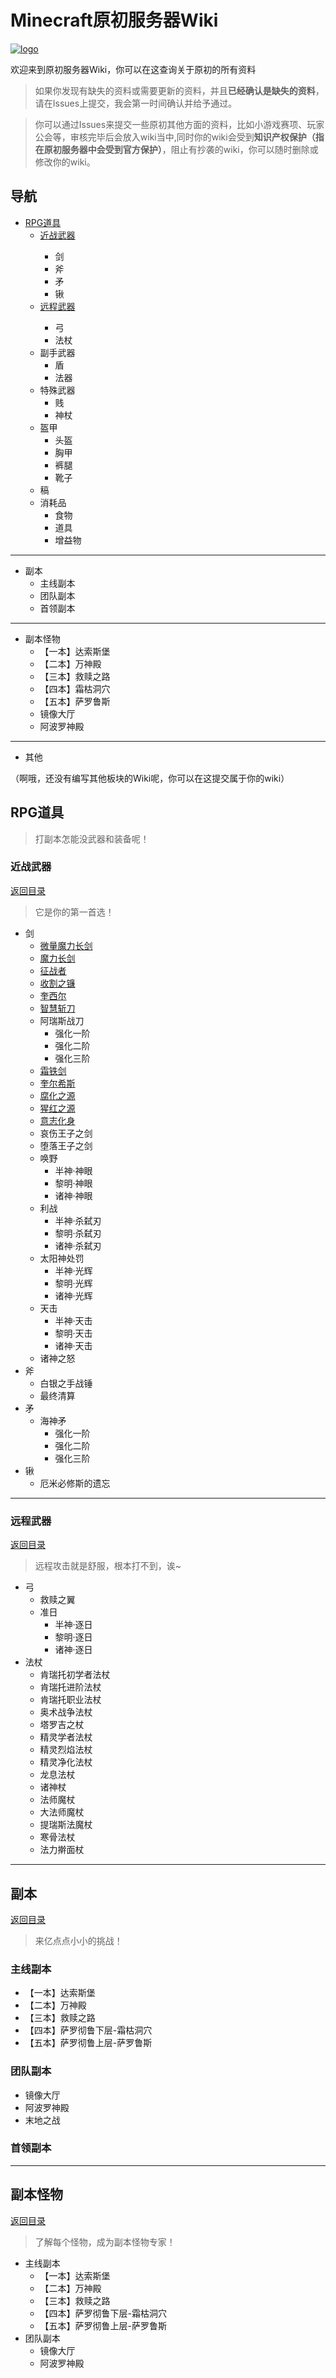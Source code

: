 # Minecraft原初服务器Wiki
<a href="https://ibb.co/g6LS6hY"><img src="https://i.ibb.co/Bw5ywFk/logo.png" alt="logo" border="0"></a>

欢迎来到原初服务器Wiki，你可以在这查询关于原初的所有资料
>如果你发现有缺失的资料或需要更新的资料，并且**已经确认是缺失的资料**，请在Issues上提交，我会第一时间确认并给予通过。

>你可以通过Issues来提交一些原初其他方面的资料，比如小游戏赛项、玩家公会等，审核完毕后会放入wiki当中,同时你的wiki会受到**知识产权保护（指在原初服务器中会受到官方保护）**，阻止有抄袭的wiki，你可以随时删除或修改你的wiki。

## 导航
* <a href="#RPG道具">RPG道具<a/>
  * <a href="#近战武器">近战武器<a/>
    * 剑
    * 斧
    * 矛
    * 锹
  * <a href="#远程武器">远程武器<a/>
    * 弓
    * 法杖
  * 副手武器
    * 盾
    * 法器
  * 特殊武器
    * 贱
    * 神杖
  * 盔甲
    * 头盔
    * 胸甲
    * 裤腿
    * 靴子
  * 稿
  * 消耗品
    * 食物
    * 道具
    * 增益物
---
* 副本
  * 主线副本
  * 团队副本
  * 首领副本
---
* 副本怪物
  * 【一本】达索斯堡
  * 【二本】万神殿
  * 【三本】救赎之路
  * 【四本】霜枯洞穴
  * 【五本】萨罗鲁斯
  * 镜像大厅
  * 阿波罗神殿
---
* 其他

（啊哦，还没有编写其他板块的Wiki呢，你可以在这提交属于你的wiki）
## RPG道具
>打副本怎能没武器和装备呢！
### 近战武器
 <a href="#导航">返回目录<a/>
>它是你的第一首选！
* 剑
  * <a href="https://github.com/LeafletXD/Minecraft-Yuanchu-Server-Wiki/blob/main/Wiki/RPG%E9%81%93%E5%85%B7/%E8%BF%91%E6%88%98%E6%AD%A6%E5%99%A8/%E5%89%91/%E5%BE%AE%E9%87%8F%E9%AD%94%E5%8A%9B%E9%95%BF%E5%89%91.md">微量魔力长剑<a/>
  * <a href="https://github.com/LeafletXD/Minecraft-Yuanchu-Server-Wiki/blob/main/Wiki/RPG%E9%81%93%E5%85%B7/%E8%BF%91%E6%88%98%E6%AD%A6%E5%99%A8/%E5%89%91/%E9%AD%94%E5%8A%9B%E9%95%BF%E5%89%91.md">魔力长剑<a/>
  * <a href="https://github.com/LeafletXD/Minecraft-Yuanchu-Server-Wiki/blob/main/Wiki/RPG%E9%81%93%E5%85%B7/%E8%BF%91%E6%88%98%E6%AD%A6%E5%99%A8/%E5%89%91/%E5%BE%81%E6%88%98%E8%80%85.md">征战者<a/>
  * <a href="https://github.com/LeafletXD/Minecraft-Yuanchu-Server-Wiki/blob/main/Wiki/RPG%E9%81%93%E5%85%B7/%E8%BF%91%E6%88%98%E6%AD%A6%E5%99%A8/%E5%89%91/%E6%94%B6%E5%89%B2%E4%B9%8B%E9%95%B0.md">收割之镰<a/>
  * <a href="https://github.com/LeafletXD/Minecraft-Yuanchu-Server-Wiki/blob/main/Wiki/RPG%E9%81%93%E5%85%B7/%E8%BF%91%E6%88%98%E6%AD%A6%E5%99%A8/%E5%89%91/%E5%A5%8E%E8%A5%BF%E5%B0%94.md">奎西尔<a/>
  * <a href="https://github.com/LeafletXD/Minecraft-Yuanchu-Server-Wiki/blob/main/Wiki/RPG%E9%81%93%E5%85%B7/%E8%BF%91%E6%88%98%E6%AD%A6%E5%99%A8/%E5%89%91/%E6%99%BA%E6%85%A7%E6%96%A9%E5%88%80.md">智慧斩刀<a/>
  * 阿瑞斯战刀
    * 强化一阶
    * 强化二阶
    * 强化三阶
  * <a href="https://github.com/LeafletXD/Minecraft-Yuanchu-Server-Wiki/blob/main/Wiki/RPG%E9%81%93%E5%85%B7/%E8%BF%91%E6%88%98%E6%AD%A6%E5%99%A8/%E5%89%91/%E9%9C%9C%E9%93%81%E5%89%91.md">霜铁剑<a/>
  * <a href="https://github.com/LeafletXD/Minecraft-Yuanchu-Server-Wiki/blob/main/Wiki/RPG%E9%81%93%E5%85%B7/%E8%BF%91%E6%88%98%E6%AD%A6%E5%99%A8/%E5%89%91/%E5%A5%8E%E5%B0%94%E5%B8%8C%E6%96%AF.md">奎尔希斯
  * <a href="https://github.com/LeafletXD/Minecraft-Yuanchu-Server-Wiki/blob/main/Wiki/RPG%E9%81%93%E5%85%B7/%E8%BF%91%E6%88%98%E6%AD%A6%E5%99%A8/%E5%89%91/%E8%85%90%E5%8C%96%E4%B9%8B%E6%BA%90.md">腐化之源<a/>
  * <a href="https://github.com/LeafletXD/Minecraft-Yuanchu-Server-Wiki/blob/main/Wiki/RPG%E9%81%93%E5%85%B7/%E8%BF%91%E6%88%98%E6%AD%A6%E5%99%A8/%E5%89%91/%E7%8C%A9%E7%BA%A2%E4%B9%8B%E6%BA%90.md">猩红之源<a/>
  * <a href="https://github.com/LeafletXD/Minecraft-Yuanchu-Server-Wiki/blob/main/Wiki/RPG%E9%81%93%E5%85%B7/%E8%BF%91%E6%88%98%E6%AD%A6%E5%99%A8/%E5%89%91/%E6%84%8F%E5%BF%97%E5%8C%96%E8%BA%AB.md">意志化身<a/>
  * 哀伤王子之剑
  * 堕落王子之剑
  * 唤野
    * 半神·神眼
    * 黎明·神眼
    * 诸神·神眼
  * 利战
    * 半神·杀弑刃
    * 黎明·杀弑刃
    * 诸神·杀弑刃
  * 太阳神处罚
    * 半神·光辉
    * 黎明·光辉
    * 诸神·光辉
  * 天击
    * 半神·天击 
    * 黎明·天击
    * 诸神·天击
  * 诸神之怒
* 斧
  * 白银之手战锤
  * 最终清算
* 矛
  * 海神矛
    * 强化一阶
    * 强化二阶
    * 强化三阶
* 锹
  * 厄米必修斯的遗忘
---
### 远程武器
 <a href="#导航">返回目录<a/>
>远程攻击就是舒服，根本打不到，诶~
* 弓
  * 救赎之翼
  * 准日
    * 半神·逐日
    * 黎明·逐日
    * 诸神·逐日
* 法杖
  * 肯瑞托初学者法杖
  * 肯瑞托进阶法杖
  * 肯瑞托职业法杖
  * 奥术战争法杖
  * 塔罗吉之杖
  * 精灵学者法杖
  * 精灵烈焰法杖
  * 精灵净化法杖
  * 龙息法杖
  * 诸神杖
  * 法师魔杖
  * 大法师魔杖
  * 提瑞斯法魔杖
  * 寒骨法杖
  * 法力擀面杖
---
## 副本
 <a href="#导航">返回目录<a/>
>来亿点点小小的挑战！
### 主线副本
* 【一本】达索斯堡
* 【二本】万神殿
* 【三本】救赎之路
* 【四本】萨罗彻鲁下层-霜枯洞穴
* 【五本】萨罗彻鲁上层-萨罗鲁斯
### 团队副本
* 镜像大厅
* 阿波罗神殿
* 末地之战
### 首领副本
---
## 副本怪物
 <a href="#导航">返回目录<a/>
>了解每个怪物，成为副本怪物专家！
  * 主线副本
    * 【一本】达索斯堡
    * 【二本】万神殿
    * 【三本】救赎之路
    * 【四本】萨罗彻鲁下层-霜枯洞穴
    * 【五本】萨罗彻鲁上层-萨罗鲁斯
  * 团队副本
    * 镜像大厅
    * 阿波罗神殿
